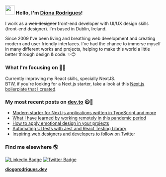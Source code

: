 ### <img src="https://media.giphy.com/media/hvRJCLFzcasrR4ia7z/giphy.gif" width="30px"> Hello, I'm [Diona Rodrigues](https://www.dionarodrigues.dev/about)!

I work as a ~~web designer~~ front-end developer with UI/UX design skills (front-end designer). I´m based in Dublin, Ireland.

Since 2009 I've been living and breathing web development and creating modern and user friendly interfaces. I've had the chance to immerse myself in many different works and projects, helping to make this world a little better through design & code. ✨😍

### What I'm focusing on 👨‍💻

Currently improving my React skills, specially NextJS.<br />
BTW, if you´re looking for a Next.js starter, take a look at this [Next.js boilerplate that I created](https://github.com/dionarodrigues/nextjs-typescript-starter).

### My most recent posts on [dev.to](https://dev.to/dionarodrigues) 😃🧾
<!-- BLOG-POST-LIST:START -->
- [Modern starter for Next.js applications written in TypeScript and more](https://dev.to/dionarodrigues/modern-starter-for-next-js-applications-written-in-typescript-and-more-224d)
- [What I have learned by working remotely in this pandemic period](https://dev.to/dionarodrigues/what-i-have-learned-by-working-remotely-in-this-pandemic-period-2ehm)
- [How to apply emotional design in your projects](https://dev.to/dionarodrigues/how-to-apply-emotional-design-in-your-projects-798)
- [Automating UI tests with Jest and React Testing Library](https://dev.to/dionarodrigues/automating-ui-tests-with-jest-and-react-testing-library-28fb)
- [Inspiring web designers and developers to follow on Twitter](https://dev.to/dionarodrigues/inspiring-web-designers-and-developers-to-follow-on-twitter-2p84)
<!-- BLOG-POST-LIST:END -->

### Find me elsewhere 🌎

[![Linkedin Badge](https://img.shields.io/badge/-LinkedIn-blue?style=flat-square&logo=Linkedin&logoColor=white&link=https://www.linkedin.com/in/harshkumarkhatri/)](https://www.linkedin.com/in/dionarodrigues/)  [![Twitter Badge](https://img.shields.io/badge/-Twitter-1ca0f1?style=flat-square&labelColor=1ca0f1&logo=twitter&logoColor=white&link=https://twitter.com/_diogorodrigues)](https://twitter.com/_dionarodrigues)


**[diogorodrigues.dev](https://www.diogorodrigues.dev/)**
